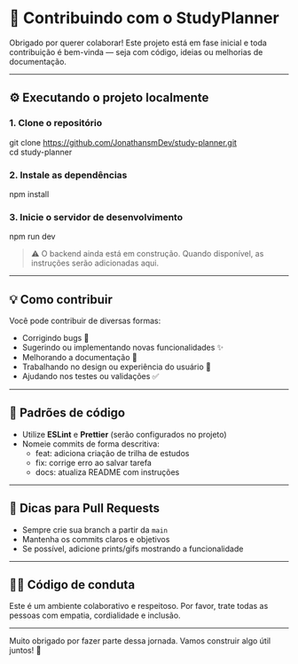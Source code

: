 
# 🤝 Contribuindo com o StudyPlanner

Obrigado por querer colaborar! Este projeto está em fase inicial e toda contribuição é bem-vinda — seja com código, ideias ou melhorias de documentação.

---

## ⚙️ Executando o projeto localmente

### 1. Clone o repositório

git clone https://github.com/JonathansmDev/study-planner.git  
cd study-planner

### 2. Instale as dependências

npm install

### 3. Inicie o servidor de desenvolvimento

npm run dev

> ⚠️ O backend ainda está em construção. Quando disponível, as instruções serão adicionadas aqui.

---

## 💡 Como contribuir

Você pode contribuir de diversas formas:

- Corrigindo bugs 🐞  
- Sugerindo ou implementando novas funcionalidades ✨  
- Melhorando a documentação 📝  
- Trabalhando no design ou experiência do usuário 🎨  
- Ajudando nos testes ou validações ✅

---

## 📐 Padrões de código

- Utilize **ESLint** e **Prettier** (serão configurados no projeto)  
- Nomeie commits de forma descritiva:  
  - feat: adiciona criação de trilha de estudos  
  - fix: corrige erro ao salvar tarefa  
  - docs: atualiza README com instruções

---

## 🙌 Dicas para Pull Requests

- Sempre crie sua branch a partir da `main`  
- Mantenha os commits claros e objetivos  
- Se possível, adicione prints/gifs mostrando a funcionalidade

---

## 🧑‍⚖️ Código de conduta

Este é um ambiente colaborativo e respeitoso. Por favor, trate todas as pessoas com empatia, cordialidade e inclusão.

---

Muito obrigado por fazer parte dessa jornada. Vamos construir algo útil juntos! 🚀

